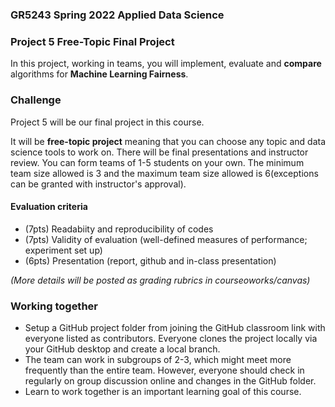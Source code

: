### GR5243 Spring 2022 Applied Data Science
### Project 5 Free-Topic Final Project

In this project, working in teams, you will implement, evaluate and **compare** algorithms for **Machine Learning Fairness**.

### Challenge
Project 5 will be our final project in this course.

It will be **free-topic project** meaning that you can choose any topic and data science tools to work on. There will be final presentations and instructor review. You can form teams of 1-5 students on your own. The minimum team size allowed is 3 and the maximum team size allowed is 6(exceptions can be granted with instructor's approval). 

#### Evaluation criteria 

- (7pts) Readabiity and reproducibility of codes
- (7pts) Validity of evaluation (well-defined measures of performance; experiment set up)
- (6pts) Presentation (report, github and in-class presentation)

*(More details will be posted as grading rubrics in courseoworks/canvas)*

### Working together
- Setup a GitHub project folder from joining the GitHub classroom link with everyone listed as contributors. Everyone clones the project locally via your GitHub desktop and create a local branch. 
- The team can work in subgroups of 2-3, which might meet more frequently than the entire team. However, everyone should check in regularly on group discussion online and changes in the GitHub folder.
- Learn to work together is an important learning goal of this course.   
